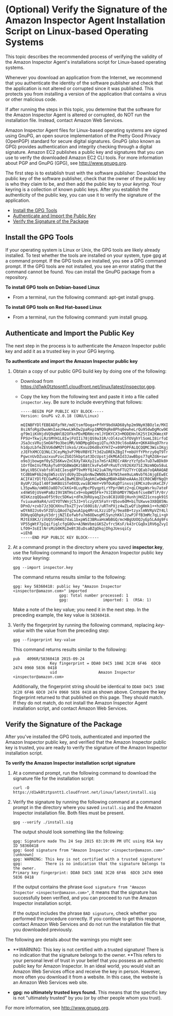 # \(Optional\) Verify the Signature of the Amazon Inspector Agent Installation Script on Linux\-based Operating Systems<a name="inspector_verify-sig-agent-download-linux"></a>

This topic describes the recommended process of verifying the validity of the Amazon Inspector Agent's installations script for Linux\-based operating systems\. 

Whenever you download an application from the Internet, we recommend that you authenticate the identity of the software publisher and check that the application is not altered or corrupted since it was published\. This protects you from installing a version of the application that contains a virus or other malicious code\.

If after running the steps in this topic, you determine that the software for the Amazon Inspector Agent is altered or corrupted, do NOT run the installation file\. Instead, contact Amazon Web Services\.

Amazon Inspector Agent files for Linux\-based operating systems are signed using GnuPG, an open source implementation of the Pretty Good Privacy \(OpenPGP\) standard for secure digital signatures\. GnuPG \(also known as GPG\) provides authentication and integrity checking through a digital signature\. Amazon EC2 publishes a public key and signatures that you can use to verify the downloaded Amazon EC2 CLI tools\. For more information about PGP and GnuPG \(GPG\), see [http://www\.gnupg\.org](http://www.gnupg.org)\.

The first step is to establish trust with the software publisher: Download the public key of the software publisher, check that the owner of the public key is who they claim to be, and then add the public key to your *keyring*\. Your keyring is a collection of known public keys\. After you establish the authenticity of the public key, you can use it to verify the signature of the application\.


+ [Install the GPG Tools](#inspector_verify-signature-of-agent-download-install-tools)
+ [Authenticate and Import the Public Key](#inspector_verify-signature-of-agent-download-authenticate-import-public-key)
+ [Verify the Signature of the Package](#inspector_verify-signature-of-agent-package)

## Install the GPG Tools<a name="inspector_verify-signature-of-agent-download-install-tools"></a>

If your operating system is Linux or Unix, the GPG tools are likely already installed\. To test whether the tools are installed on your system, type gpg at a command prompt\. If the GPG tools are installed, you see a GPG command prompt\. If the GPG tools are not installed, you see an error stating that the command cannot be found\. You can install the GnuPG package from a repository\. 

**To install GPG tools on Debian\-based Linux**

+ From a terminal, run the following command: apt\-get install gnupg\.

**To install GPG tools on Red Hat–based Linux**

+ From a terminal, run the following command: yum install gnupg\.

## Authenticate and Import the Public Key<a name="inspector_verify-signature-of-agent-download-authenticate-import-public-key"></a>

The next step in the process is to authenticate the Amazon Inspector public key and add it as a trusted key in your GPG keyring\.

**To authenticate and import the Amazon Inspector public key**

1. Obtain a copy of our public GPG build key by doing one of the following:

   + Download from [https://d1wk0tztpsntt1\.cloudfront\.net/linux/latest/inspector\.gpg](https://d1wk0tztpsntt1.cloudfront.net/linux/latest/inspector.gpg)\.

   + Copy the key from the following text and paste it into a file called `inspector.key`\. Be sure to include everything that follows:

     ```
     -----BEGIN PGP PUBLIC KEY BLOCK-----
     Version: GnuPG v2.0.18 (GNU/Linux)
     
     mQINBFYDlfEBEADFpfNt/mdCtsmfDoga+PfHY9bdXAD68yhp2m9NyH3BOzle/MXI
     8siNfoRgzDwuWnIaezHwwLWkDw2paRxp1NMQ9qRe8Phq0ewheLrQu95dwDgMcw90
     gf9m1iKVHjdVQ9qNHlB2OFknPDxMDRHcrmlJYDKYCX3+MODEHnlK25tIH2KWezXP
     FPSU+TkwjLRzSMYH1L8IwjFUIIi78jQS9a31R/cOl4zuC5fOVghYlSomLI8irfoD
     JSa3csVRujSmOAf9o3beiMR/kNDMpgDOxgiQTu/Kh39cl6o8AKe+QKK48kqO7hra
     h1dpzLbfeZEVU6dWMZtlUksG/zKxuzD6d8vXYH7Z+x09POPFALQCQQMC3WisIKgj
     zJEFhXMCCQ3NLC3CeyMq3vP7MbVRBYE7t3d2uDREkZBgIf+mbUYfYPhrzy0qT9Tr
     PgwcnUvDZuazxuuPzucZGOJ5kbptat3DcUpstjdkMGAId3JawBbps77qRZdA+swr
     o9o3jbowgmf0y5ZS6KwvZnC6XyTAkXy2io7mSrAIRECrANrzYzfp5v7uD7w8Dk0X
     1OrfOm1VufMzAyTu0YQGBWaQKzSB8tCkvFw54PrRuUTcV826XU7SIJNzmNQo58uL
     bKyLVBSCVabfs0lkECIesq8PT9xMYfQJ421uATHyYUnFTU2TYrCQEab7oQARAQAB
     tCdBbWF6b24gSW5zcGVjdG9yIDxpbnNwZWN0b3JAYW1hem9uLmNvbT6JAjgEEwEC
     ACIFAlYDlfECGwMGCwkIBwMCBhUIAgkKCwQWAgMBAh4BAheAAAoJECR0CWBYNgQY
     8yUP/2GpIl40f3mKBUiSTe0XQLvwiBCHmY+V9fOuKqDTinxssjEMCnz0vsKeCZF/
     L35pwNa/oW0OJa8D7sCkKG+8LuyMpcPDyqptLrYPprUWtz2+qLCHgpWsrku7ateF
     x4hWS0jUVeHPaBzI9V1NTHsCx9+nbpWQ5Fk+7VJI8hbMDY7NQx6fcse8WTlP/0r/
     HIkKzzqQQaaOf5t9zc5DKwi+dFmJbRUyaq22xs8C81UODjHunhjHdZ21cnsgk91S
     fviuaum9aR4/uVIYOTVWnjC5J3+VlczyUt5FaYrrQ5ov0dM+biTUXwve3X8Q85Nu
     DPnO/+zxb7Jz3QCHXnuTbxZTjvvl60Oi8//uRTnPXjz4wZLwQfibgHmk1++hzND7
     wOYA02Js6v5FZQlLQAod7q2wuA1pq4MroLXzziDfy/9ea8B+tzyxlmNVRpVZY4Ll
     DOHyqGQhpkyV3drjjNZlEofwbfu7m6ODwsgMl5ynzhKklJzwPJFfB3mMc7qLi+qX
     MJtEX8KJ/iVUQStHHAG7daL1bxpWSI3BRuaHsWbBGQ/mcHBgUUOQJyEp5LAdg9Fs
     VP55gWtF7pIqifiqlcfgG0Ov+A3NmVbmiGKSZvfrc5KsF/k43rCGqDx1RV6gZvyI
     LfO9+3sEIlNrsMib0KRLDeBt3EuDsaBZgOkqjDhgJUesqiCy
     =iEhB
     -----END PGP PUBLIC KEY BLOCK-----
     ```

1. At a command prompt in the directory where you saved **inspector\.key**, use the following command to import the Amazon Inspector public key into your keyring:

   ```
   gpg --import inspector.key
   ```

   The command returns results similar to the following:

   ```
   gpg: key 58360418: public key "Amazon Inspector <inspector@amazon.com>" imported
                       gpg: Total number processed: 1
                       gpg:               imported: 1  (RSA: 1)
   ```

   Make a note of the key value; you need it in the next step\. In the preceding example, the key value is `58360418`\.

1. Verify the fingerprint by running the following command, replacing *key\-value* with the value from the preceding step:

   ```
   gpg --fingerprint key-value
   ```

   This command returns results similar to the following:

   ```
   pub   4096R/58360418 2015-09-24
                   Key fingerprint = DDA0 D4C5 10AE 3C20 6F46  6DC0 2474 0960 5836 0418
                   uid                  Amazon Inspector <inspector@amazon.com>
   ```

   Additionally, the fingerprint string should be identical to `DDA0 D4C5 10AE 3C20 6F46 6DC0 2474 0960 5836 0418` as shown above\. Compare the key fingerprint returned to that published on this page\. They should match\. If they do not match, do not install the Amazon Inspector Agent installation script, and contact Amazon Web Services\. 

## Verify the Signature of the Package<a name="inspector_verify-signature-of-agent-package"></a>

After you've installed the GPG tools, authenticated and imported the Amazon Inspector public key, and verified that the Amazon Inspector public key is trusted, you are ready to verify the signature of the Amazon Inspector installation script\. 

**To verify the Amazon Inspector installation script signature**

1. At a command prompt, run the following command to download the signature file for the installation script:

   ```
   curl -O https://d1wk0tztpsntt1.cloudfront.net/linux/latest/install.sig
   ```

1. Verify the signature by running the following command at a command prompt in the directory where you saved `install.sig` and the Amazon Inspector installation file\. Both files must be present\.

   ```
   gpg --verify ./install.sig
   ```

   The output should look something like the following:

   ```
   gpg: Signature made Thu 24 Sep 2015 03:19:09 PM UTC using RSA key ID 58360418
   gpg: Good signature from "Amazon Inspector <inspector@amazon.com>" [unknown]
   gpg: WARNING: This key is not certified with a trusted signature!
   gpg:          There is no indication that the signature belongs to the owner.
   Primary key fingerprint: DDA0 D4C5 10AE 3C20 6F46  6DC0 2474 0960 5836 0418
   ```

   If the output contains the phrase `Good signature from "Amazon Inspector <inspector@amazon.com>"`, it means that the signature has successfully been verified, and you can proceed to run the Amazon Inspector installation script\.

   If the output includes the phrase `BAD signature`, check whether you performed the procedure correctly\. If you continue to get this response, contact Amazon Web Services and do not run the installation file that you downloaded previously\.

The following are details about the warnings you might see: 

+ **WARNING: This key is not certified with a trusted signature\! There is no indication that the signature belongs to the owner\. **This refers to your personal level of trust in your belief that you possess an authentic public key for Amazon Inspector\. In an ideal world, you would visit an Amazon Web Services office and receive the key in person\. However, more often you download it from a website\. In this case, the website is an Amazon Web Services web site\. 

+ **gpg: no ultimately trusted keys found\.** This means that the specific key is not "ultimately trusted" by you \(or by other people whom you trust\)\.

For more information, see [http://www\.gnupg\.org](http://www.gnupg.org)\.